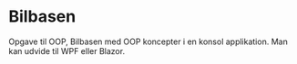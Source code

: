 # Bilbasen
Opgave til OOP, Bilbasen med OOP koncepter i en konsol applikation. Man kan udvide til WPF eller Blazor. 
